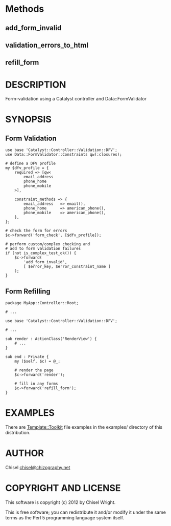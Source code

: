 # Methods

## add\_form\_invalid

## validation\_errors\_to\_html

## refill\_form

# DESCRIPTION

Form-validation using a Catalyst controller and Data::FormValidator

# SYNOPSIS

## Form Validation

    use base 'Catalyst::Controller::Validation::DFV';
    use Data::FormValidator::Constraints qw(:closures);

    # define a DFV profile
    my $dfv_profile = {
        required => [qw<
            email_address
            phone_home
            phone_mobile
        >],

        constraint_methods => {
            email_address   => email(),
            phone_home      => american_phone(),
            phone_mobile    => american_phone(),
        },
    };

    # check the form for errors
    $c->forward('form_check', [$dfv_profile]);

    # perform custom/complex checking and
    # add to form validation failures
    if (not is_complex_test_ok()) {
        $c->forward(
            'add_form_invalid',
            [ $error_key, $error_constraint_name ]
        );
    }

## Form Refilling

    package MyApp::Controller::Root;

    # ...

    use base 'Catalyst::Controller::Validation::DFV';

    # ...

    sub render : ActionClass('RenderView') {
        # ...
    }

    sub end : Private {
        my ($self, $c) = @_;

        # render the page
        $c->forward('render');

        # fill in any forms
        $c->forward('refill_form');
    }

# EXAMPLES

There are [Template::Toolkit](https://metacpan.org/pod/Template%3A%3AToolkit) file examples in the examples/ directory of
this distribution.

# AUTHOR

Chisel <chisel@chizography.net>

# COPYRIGHT AND LICENSE

This software is copyright (c) 2012 by Chisel Wright.

This is free software; you can redistribute it and/or modify it under
the same terms as the Perl 5 programming language system itself.

